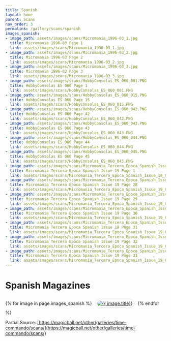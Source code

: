 ```yaml
---
title: Spanish
layout: home
parent: Scans
nav_order: 3
permalink: /gallery/scans/spanish
images_spanish:
- image_path: assets/images/scans/Micromania_1996-03_1.jpg
  title: Micromania 1996-03 Page 1
  link: assets/images/scans/Micromania_1996-03_1.jpg
- image_path: assets/images/scans/Micromania_1996-03_2.jpg
  title: Micromania 1996-03 Page 2
  link: assets/images/scans/Micromania_1996-03_2.jpg
- image_path: assets/images/scans/Micromania_1996-03_3.jpg
  title: Micromania 1996-03 Page 3
  link: assets/images/scans/Micromania_1996-03_3.jpg
- image_path: assets/images/scans/HobbyConsolas_ES_060_001.PNG
  title: HobbyConsolas ES 060 Page 1
  link: assets/images/scans/HobbyConsolas_ES_060_001.PNG
- image_path: assets/images/scans/HobbyConsolas_ES_060_015.PNG
  title: HobbyConsolas ES 060 Page 15
  link: assets/images/scans/HobbyConsolas_ES_060_015.PNG
- image_path: assets/images/scans/HobbyConsolas_ES_060_042.PNG
  title: HobbyConsolas ES 060 Page 42
  link: assets/images/scans/HobbyConsolas_ES_060_042.PNG
- image_path: assets/images/scans/HobbyConsolas_ES_060_043.PNG
  title: HobbyConsolas ES 060 Page 43
  link: assets/images/scans/HobbyConsolas_ES_060_043.PNG
- image_path: assets/images/scans/HobbyConsolas_ES_060_044.PNG
  title: HobbyConsolas ES 060 Page 44
  link: assets/images/scans/HobbyConsolas_ES_060_044.PNG
- image_path: assets/images/scans/HobbyConsolas_ES_060_045.PNG
  title: HobbyConsolas ES 060 Page 45
  link: assets/images/scans/HobbyConsolas_ES_060_045.PNG
- image_path: assets/images/scans/Micromania_Tercera_Epoca_Spanish_Issue_19_001.PNG
  title: Micromania Tercera Epoca Spanish Issue 19 Page 1
  link: assets/images/scans/Micromania_Tercera_Epoca_Spanish_Issue_19_001.PNG
- image_path: assets/images/scans/Micromania_Tercera_Epoca_Spanish_Issue_19_028.PNG
  title: Micromania Tercera Epoca Spanish Issue 19 Page 28
  link: assets/images/scans/Micromania_Tercera_Epoca_Spanish_Issue_19_028.PNG
- image_path: assets/images/scans/Micromania_Tercera_Epoca_Spanish_Issue_19_029.PNG
  title: Micromania Tercera Epoca Spanish Issue 19 Page 29
  link: assets/images/scans/Micromania_Tercera_Epoca_Spanish_Issue_19_029.PNG
- image_path: assets/images/scans/Micromania_Tercera_Epoca_Spanish_Issue_19_030.PNG
  title: Micromania Tercera Epoca Spanish Issue 19 Page 30
  link: assets/images/scans/Micromania_Tercera_Epoca_Spanish_Issue_19_030.PNG
- image_path: assets/images/scans/Micromania_Tercera_Epoca_Spanish_Issue_19_031.PNG
  title: Micromania Tercera Epoca Spanish Issue 19 Page 31
  link: assets/images/scans/Micromania_Tercera_Epoca_Spanish_Issue_19_031.PNG
- image_path: assets/images/scans/Micromania_Tercera_Epoca_Spanish_Issue_19_032.PNG
  title: Micromania Tercera Epoca Spanish Issue 19 Page 32
  link: assets/images/scans/Micromania_Tercera_Epoca_Spanish_Issue_19_032.PNG
- image_path: assets/images/scans/Micromania_Tercera_Epoca_Spanish_Issue_19_033.PNG
  title: Micromania Tercera Epoca Spanish Issue 19 Page 33
  link: assets/images/scans/Micromania_Tercera_Epoca_Spanish_Issue_19_033.PNG
---
```


# Spanish Magazines

<div>
    {% for image in page.images_spanish %}
        <a href="{{ site.baseurl }}/{{ image.link }}" style="margin: 6px; display: inline-flex; border-radius: 15px; border: 1px solid #80808042; padding: 5px;">
            <img src="{{ site.baseurl }}/{{ image.image_path }}" alt="{{ image.title}}" style="border-radius: 10px" />
        </a>
    {% endfor %}
</div>

Partial Source: [https://magicball.net/other/galleries/time-commando/scans/](https://magicball.net/other/galleries/time-commando/scans/)
